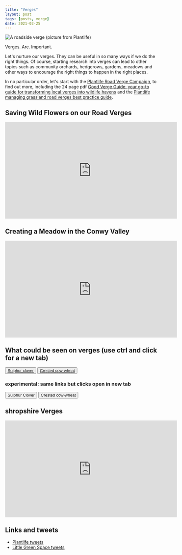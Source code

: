 ```yaml
---
title: "Verges"
layout: post
tags: [posts, verge]
date: 2021-02-25
---
```

![A roadside verge (picture from Plantlife)](https://www.plantlife.org.uk/application/files/cache/03f57be97d7e5f81f1fdaf9bfe275a44.jpg)

Verges. Are. Important.

Let's nurture our verges. They can be useful in so many ways if we do the right things. Of course, starting research into verges can lead to other topics such as community orchards, hedgerows, gardens, meadows and other ways to encourage the right things to happen in the right places.

In no particular order, let's start with the [Plantlife Road Verge Campaign](https://plantlife.love-wildflowers.org.uk/roadvergecampaign), to find out more, including the 24 page pdf [Good Verge Guide: your go-to guide for transforming local verges into wildlife havens](https://www.plantlife.org.uk/uk/our-work/publications/good-verge-guide-different-approach-managing-our-waysides-and-verges) and the [Plantlife managing grassland road verges best practice guide](https://www.plantlife.org.uk/uk/about-us/news/road-verge-management-guide).

## Saving Wild Flowers on our Road Verges

<iframe width="560" height="315" src="https://www.youtube.com/embed/_FF7PbAWQms" frameborder="0" allow="accelerometer; autoplay; clipboard-write; encrypted-media; gyroscope; picture-in-picture" allowfullscreen></iframe>

## Creating a Meadow in the Conwy Valley

<iframe width="560" height="315" src="https://www.youtube.com/embed/Dd5rIxIWQTA" frameborder="0" allow="accelerometer; autoplay; clipboard-write; encrypted-media; gyroscope; picture-in-picture" allowfullscreen></iframe>

## What could be seen on verges (use ctrl and click for a new tab)

<button>[Sulphur clover](https://www.plantlife.org.uk/uk/discover-wild-plants-nature/plant-fungi-species/sulphur-clover)</button>
<button>[Crested cow-wheat](https://www.first-nature.com/flowers/melampyrum-cristatum.php)</button>

### experimental: same links but clicks open in new tab

<button>
    <a href="https://www.plantlife.org.uk/uk/discover-wild-plants-nature/plant-fungi-species/sulphur-clover" target="_blank" rel="noopener noreferrer nofollow">Sulphur Clover</a>
</button>
<button>
    <a href="https://www.first-nature.com/flowers/melampyrum-cristatum.php" target="_blank" rel="noopener noreferrer nofollow">Crested cow-wheat</a>
</button>


## shropshire Verges

<div>
<iframe width="560" height="315" src="https://www.youtube.com/embed/BJpejshEqG4" frameborder="0" allow="accelerometer; autoplay; clipboard-write; encrypted-media; gyroscope; picture-in-picture" allowfullscreen></iframe>
</div>

## Links and tweets

* [Plantlife tweets](https://twitter.com/Love_Plants)
* [Little Green Space tweets](https://twitter.com/LGSpace)

